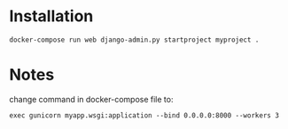 # Installation

    docker-compose run web django-admin.py startproject myproject .



# Notes

change command in docker-compose file to:

    exec gunicorn myapp.wsgi:application --bind 0.0.0.0:8000 --workers 3